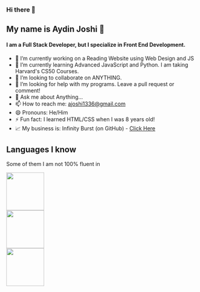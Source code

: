 ### Hi there 👋
<h2>My name is Aydin Joshi 🏀</h2>
<h4>I am a Full Stack Developer, but I specialize in Front End Development.</h4>



- 🔭 I’m currently working on a Reading Website using Web Design and JS
- 🌱 I’m currently learning Advanced JavaScript and Python. I am taking Harvard's CS50 Courses.
- 👯 I’m looking to collaborate on ANYTHING.
- 🤔 I’m looking for help with my programs. Leave a pull request or comment!
- 💬 Ask me about Anything...
- 📫 How to reach me: ajoshi1336@gmail.com
- 😄 Pronouns: He/Him
- ⚡ Fun fact: I learned HTML/CSS when I was 8 years old!
- 📈 My business is: <bold>Infinity Burst</bold> (on GitHub) - <a href="github.com/infinityburst">Click Here</a>

<h2>Languages I know</h2>
<p>Some of them I am not 100% fluent in</p>

<div class="row">
  <div class="column">
    <img src="https://upload.wikimedia.org/wikipedia/commons/thumb/c/c3/Python-logo-notext.svg/1869px-Python-logo-notext.svg.png"
      width="100"
      height="100">
  </div>
  <div class="column">
    <img src="https://cdn.freebiesupply.com/logos/large/2x/java-14-logo-png-transparent.png"
      width="100"
      height="100">
  </div>
  <div class="column">
    <img src="https://upload.wikimedia.org/wikipedia/commons/6/6a/JavaScript-logo.png"
      width="100"
      height="100">
  </div>
</div>


